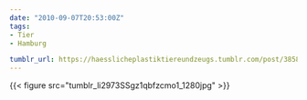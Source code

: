 ```yaml
---
date: "2010-09-07T20:53:00Z"
tags:
- Tier
- Hamburg

tumblr_url: https://haesslicheplastiktiereundzeugs.tumblr.com/post/3858678054
---
```

{{< figure src="tumblr_li2973SSgz1qbfzcmo1_1280jpg" >}} 
